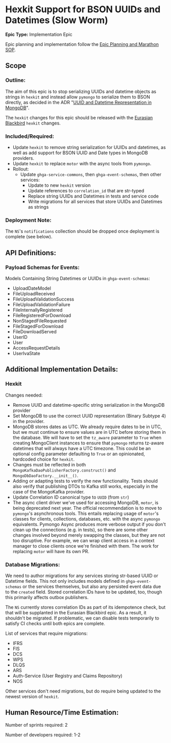 # Hexkit Support for BSON UUIDs and Datetimes (Slow Worm)
**Epic Type:** Implementation Epic

Epic planning and implementation follow the
[Epic Planning and Marathon SOP](https://ghga.pages.hzdr.de/internal.ghga.de/main/sops/development/epic_planning/).


## Scope
### Outline:
The aim of this epic is to stop serializing UUIDs and datetime objects as strings in
`hexkit` and instead allow `pymongo` to serialize them to BSON directly, as decided in
the ADR "[UUID and Datetime Representation in MongoDB](https://github.com/ghga-de/adrs/blob/main/docs/adrs/adr011_uuids_datetimes_mongodb.md)".

The `hexkit` changes for this epic should be released with the
[Eurasian Blackbird](../75-eurasian-blackbird/technical_specification.md) `hexkit`
changes. 

### Included/Required:
- Update `hexkit` to remove string serialization for UUIDs and datetimes, as well as
  add support for BSON UUID and Date types in MongoDB providers.
- Update `hexkit` to replace `motor` with the async tools from `pymongo`.
- Rollout:
  - Update `ghga-service-commons`, then `ghga-event-schemas`, then other services:
    - Update to new `hexkit` version
    - Update references to `correlation_id` that are str-typed
    - Replace string UUIDs and Datetimes in tests and service code
    - Write migrations for all services that store UUIDs and Datetimes as strings
  
### Deployment Note:
The `NS`'s `notifications` collection should be dropped once deployment is
complete (see below).

## API Definitions:

### Payload Schemas for Events:

Models Containing String Datetimes or UUIDs in `ghga-event-schemas`:
- UploadDateModel
- FileUploadReceived
- FileUploadValidationSuccess
- FileUploadValidationFailure
- FileInternallyRegistered
- FileRegisteredForDownload
- NonStagedFileRequested
- FileStagedForDownload
- FileDownloadServed
- UserID
- User
- AccessRequestDetails
- UserIvaState


## Additional Implementation Details:

### Hexkit

Changes needed:
- Remove UUID and datetime-specific string serialization in the MongoDB provider
- Set MongoDB to use the correct UUID representation (Binary Subtype 4) in the provider.
- MongoDB stores dates as UTC. We already require dates to be in UTC, but we
  must continue to ensure values are in UTC before storing them in the database.
  We will have to set the `tz_aware` parameter to `True` when creating MongoClient
  instances to ensure that `pymongo` returns tz-aware datetimes that will always have a
  UTC timezone.
  This could be an optional config parameter defaulting to `True` or an opinionated,
  hardcoded choice for `hexkit`.
- Changes must be reflected in both `MongoKafkaDaoPublisherFactory.construct()` and
    `MongoDbDaoFactory.__init__()`.
- Adding or adapting tests to verify the new functionality. Tests should also verify
  that publishing DTOs to Kafka still works, especially in the case of the MongoKafka
  provider.
- Update Correlation ID canonical type to `UUID` (from `str`)
- The async client driver we've used for accessing MongoDB, `motor`, is being deprecated
  next year. The official recommendation is to move to `pymongo`'s asynchronous tools.
  This entails replacing usage of `motor`'s classes for clients, collections, databases,
  etc. with the async `pymongo` equivalents. Pymongo Async produces more verbose output
  if you don't clean up the connections (e.g. in tests), so there are some other
  changes involved beyond merely swapping the classes, but they are not too disruptive.
  For example, we can wrap client access in a context manager to close clients once
  we're finished with them. The work for replacing `motor` will have its own PR.

### Database Migrations:

We need to author migrations for any services storing str-based UUID or Datetime fields.
This not only includes models defined in `ghga-event-schemas` or the services 
themselves, but also any persisted event data due to the `created` field.
Stored correlation IDs have to be updated, too, though this primarily affects
outbox publishers. 

The `NS` currently stores correlation IDs as part of its idempotence
check, but that will be supplanted in the Eurasian Blackbird epic. As a result, it
shouldn't be migrated. If problematic, we can disable tests temporarily to satisfy CI 
checks until both epics are complete.

List of services that require migrations:
- IFRS
- FIS
- DCS
- WPS
- DLQS
- ARS
- Auth-Service (User Registry and Claims Repository)
- NOS

Other services don't need migrations, but do require being updated to the newest
version of `hexkit`.

## Human Resource/Time Estimation:

Number of sprints required: 2

Number of developers required: 1-2
